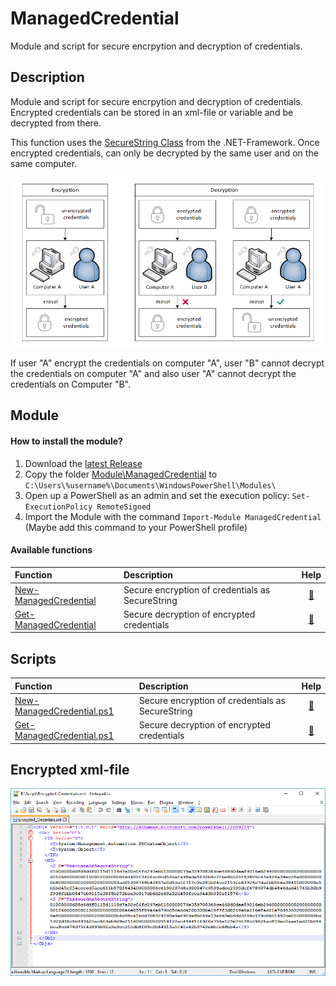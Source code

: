 # ManagedCredential

Module and script for secure encrpytion and decryption of credentials.

## Description

Module and script for secure encrpytion and decryption of credentials. Encrypted credentials can be stored in an xml-file or variable and be decrypted from there. 

This function uses the [SecureString Class](https://msdn.microsoft.com/en-us/library/system.security.securestring(v=vs.110).aspx) from the .NET-Framework. Once encrypted credentials, can only be decrypted by the same user and on the same computer.

![SecureString](Documentation/Images/SecureString_HowTo.png?raw=true "SecureString HowTo")

If user "A" encrypt the credentials on computer "A", user "B" cannot decrypt the credentials on computer "A" and also user "A" cannot decrypt the credentials on Computer "B".

## Module

#### How to install the module?

1. Download the [latest Release](https://github.com/BornToBeRoot/PowerShell_ManagedCredential/releases/latest) 
2. Copy the folder [Module\ManagedCredential](Module/ManagedCredential) to `C:\Users\%username%\Documents\WindowsPowerShell\Modules\`
3. Open up a PowerShell as an admin and set the execution policy: `Set-ExecutionPolicy RemoteSigned`
4. Import the Module with the command `Import-Module ManagedCredential` (Maybe add this command to your PowerShell profile)

#### Available functions

| Function | Description | Help |
| :--- | :--- | :---: |
| [New-ManagedCredential](Module/ManagedCredential/New-ManagedCredential.ps1) | Secure encryption of credentials as SecureString | [:book:](Documentation/New-ManagedCredential.README.md) |
| [Get-ManagedCredential](Module/ManagedCredential/Get-ManagedCredential.ps1) | Secure decryption of encrypted credentials | [:book:](Documentation/Get-ManagedCredential.README.md) |

## Scripts

| Function | Description | Help |
| :--- | :--- | :---: |
| [New-ManagedCredential.ps1](Scripts/New-ManagedCredential.ps1) | Secure encryption of credentials as SecureString | [:book:](Documentation/New-ManagedCredential.README.md) |
| [Get-ManagedCredential.ps1](Scripts/Get-ManagedCredential.ps1) | Secure decryption of encrypted credentials | [:book:](Documentation/Get-ManagedCredential.README.md) |

## Encrypted xml-file

![Screenshot](Documentation/Images/Encrypted_XML-File.png?raw=true "Encrypted XML-File")
